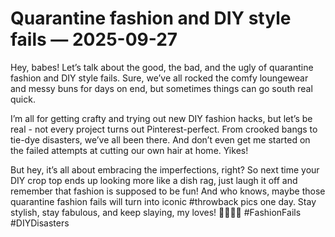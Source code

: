 # Quarantine fashion and DIY style fails — 2025-09-27

Hey, babes! Let’s talk about the good, the bad, and the ugly of quarantine fashion and DIY style fails. Sure, we’ve all rocked the comfy loungewear and messy buns for days on end, but sometimes things can go south real quick.

I’m all for getting crafty and trying out new DIY fashion hacks, but let’s be real - not every project turns out Pinterest-perfect. From crooked bangs to tie-dye disasters, we’ve all been there. And don’t even get me started on the failed attempts at cutting our own hair at home. Yikes!

But hey, it’s all about embracing the imperfections, right? So next time your DIY crop top ends up looking more like a dish rag, just laugh it off and remember that fashion is supposed to be fun! And who knows, maybe those quarantine fashion fails will turn into iconic #throwback pics one day. Stay stylish, stay fabulous, and keep slaying, my loves! 💁🏻‍♀️💖 #FashionFails #DIYDisasters